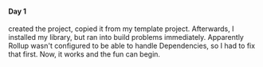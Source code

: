 #### Day 1 
created the project, copied it from my template project. Afterwards, I installed 
my library, but ran into build problems immediately. Apparently Rollup wasn't configured
to be able to handle Dependencies, so I had to fix that first. Now, it works and the 
fun can begin.
